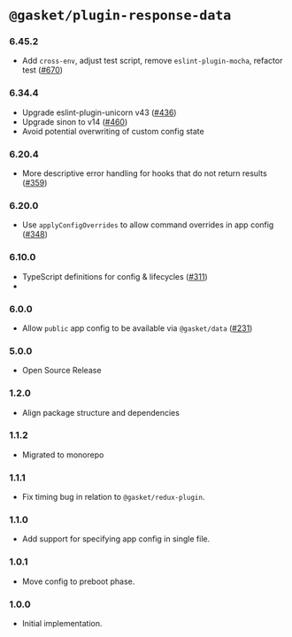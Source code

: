 # `@gasket/plugin-response-data`

### 6.45.2

- Add `cross-env`, adjust test script, remove `eslint-plugin-mocha`, refactor test ([#670])

### 6.34.4

- Upgrade eslint-plugin-unicorn v43 ([#436])
- Upgrade sinon to v14 ([#460])
- Avoid potential overwriting of custom config state

### 6.20.4

- More descriptive error handling for hooks that do not return results ([#359])

### 6.20.0

- Use `applyConfigOverrides` to allow command overrides in app config ([#348])

### 6.10.0

- TypeScript definitions for config & lifecycles ([#311])
-
### 6.0.0

- Allow `public` app config to be available via `@gasket/data` ([#231])

### 5.0.0

- Open Source Release

### 1.2.0

- Align package structure and dependencies

### 1.1.2

- Migrated to monorepo

### 1.1.1

- Fix timing bug in relation to `@gasket/redux-plugin`.

### 1.1.0

- Add support for specifying app config in single file.

### 1.0.1

- Move config to preboot phase.

### 1.0.0

- Initial implementation.

<!-- LINKS -->

[#231]: https://github.com/godaddy/gasket/pull/231
[#311]: https://github.com/godaddy/gasket/pull/311
[#348]: https://github.com/godaddy/gasket/pull/348
[#359]: https://github.com/godaddy/gasket/pull/359
[#436]: https://github.com/godaddy/gasket/pull/436
[#460]: https://github.com/godaddy/gasket/pull/460
[#670]: https://github.com/godaddy/gasket/pull/670

